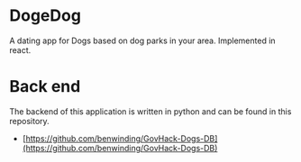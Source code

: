 # DogeDog
A dating app for Dogs based on dog parks in your area. Implemented in react.

# Back end
The backend of this application is written in python and can be found in this repository.

 - [https://github.com/benwinding/GovHack-Dogs-DB](https://github.com/benwinding/GovHack-Dogs-DB)
